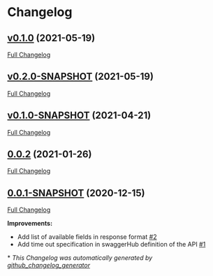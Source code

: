 # Changelog

## [v0.1.0](https://github.com/NASA-PDS/pds-api-javalib/tree/v0.1.0) (2021-05-19)

[Full Changelog](https://github.com/NASA-PDS/pds-api-javalib/compare/v0.2.0-SNAPSHOT...v0.1.0)

## [v0.2.0-SNAPSHOT](https://github.com/NASA-PDS/pds-api-javalib/tree/v0.2.0-SNAPSHOT) (2021-05-19)

[Full Changelog](https://github.com/NASA-PDS/pds-api-javalib/compare/v0.1.0-SNAPSHOT...v0.2.0-SNAPSHOT)

## [v0.1.0-SNAPSHOT](https://github.com/NASA-PDS/pds-api-javalib/tree/v0.1.0-SNAPSHOT) (2021-04-21)

[Full Changelog](https://github.com/NASA-PDS/pds-api-javalib/compare/0.0.2...v0.1.0-SNAPSHOT)

## [0.0.2](https://github.com/NASA-PDS/pds-api-javalib/tree/0.0.2) (2021-01-26)

[Full Changelog](https://github.com/NASA-PDS/pds-api-javalib/compare/0.0.1-SNAPSHOT...0.0.2)

## [0.0.1-SNAPSHOT](https://github.com/NASA-PDS/pds-api-javalib/tree/0.0.1-SNAPSHOT) (2020-12-15)

[Full Changelog](https://github.com/NASA-PDS/pds-api-javalib/compare/b83a3ca5ce7e9663040f160fbcb8cee1554806e7...0.0.1-SNAPSHOT)

**Improvements:**

- Add list of available fields in response format [\#2](https://github.com/NASA-PDS/pds-api-javalib/issues/2)
- Add time out specification in swaggerHub definition of the API [\#1](https://github.com/NASA-PDS/pds-api-javalib/issues/1)



\* *This Changelog was automatically generated by [github_changelog_generator](https://github.com/github-changelog-generator/github-changelog-generator)*
